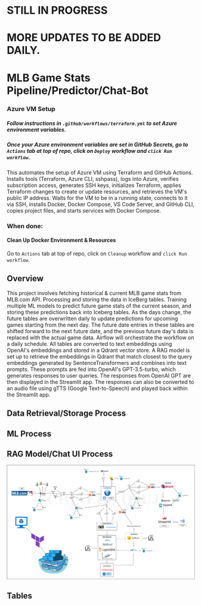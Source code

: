 # STILL IN PROGRESS
# MORE UPDATES TO BE ADDED DAILY.

# MLB Game Stats Pipeline/Predictor/Chat-Bot

### Azure VM Setup
##### Follow instructions in `.github/workflows/terraform.yml` to set Azure environment variables.

##### Once your Azure environment variables are set in GitHub Secrets, go to `Actions` tab at top of repo, click on `Deploy` workflow and `click Run workflow`.

This automates the setup of Azure VM using Terraform and GitHub Actions. Installs tools (Terraform, Azure CLI, sshpass), logs into Azure, verifies subscription access, generates SSH keys, initializes Terraform, applies Terraform changes to create or update resources, and retrieves the VM's public IP address. Waits for the VM to be in a running state, connects to it via SSH, installs Docker, Docker Compose, VS Code Server, and GitHub CLI, copies project files, and starts services with Docker Compose.

### When done:
#### Clean Up Docker Environment & Resources
Go to `Actions` tab at top of repo, click on `Cleanup` workflow and `click Run workflow`.

## Overview
This project involves fetching historical & current MLB game stats from MLB.com API. Processing and storing the data in IceBerg tables. Training multiple ML models to predict future game stats of the current season, and storing these predictions back into Iceberg tables. As the days change, the future tables are overwritten daily to update predictions for upcoming games starting from the next day. The future date entries in these tables are shifted forward to the next future date, and the previous future day's data is replaced with the actual game data. Airflow will orchestrate the workflow on a daily schedule. All tables are converted to text embeddings using OpenAI's embeddings and stored in a Qdrant vector store. A RAG model is set up to retrieve the embeddings in Qdrant that match closest to the query embeddings generated by SentenceTransformers and combines into text prompts. These prompts are fed into OpenAI's GPT-3.5-turbo, which generates responses to user queries. The responses from OpenAI GPT are then displayed in the Streamlit app. The responses can also be converted to an audio file using gTTS (Google Text-to-Speech) and played back within the Streamlit app.

## Data Retrieval/Storage Process

## ML Process

## RAG Model/Chat UI Process

![MLB Diagram](/MLB_Diagram.png)

## Tables

